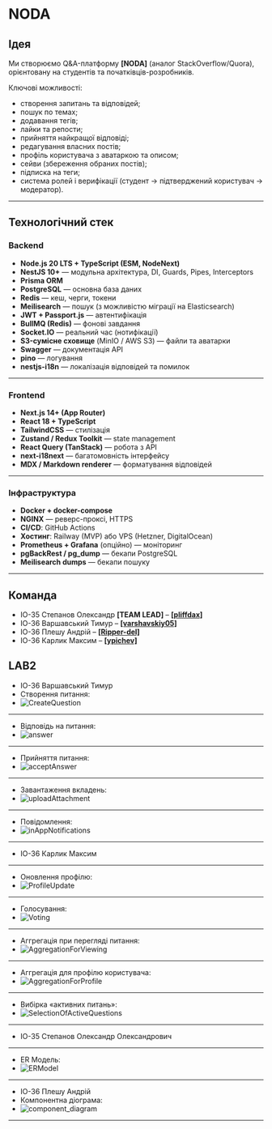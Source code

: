 # NODA

## Ідея

Ми створюємо Q&A-платформу **[NODA]** (аналог StackOverflow/Quora), орієнтовану на студентів та початківців-розробників.

Ключові можливості:

- створення запитань та відповідей;
- пошук по темах;
- додавання тегів;
- лайки та репости;
- прийняття найкращої відповіді;
- редагування власних постів;
- профіль користувача з аватаркою та описом;
- сейви (збереження обраних постів);
- підписка на теги;
- система ролей і верифікації (студент → підтверджений користувач → модератор).

---

## Технологічний стек

### Backend

- **Node.js 20 LTS + TypeScript (ESM, NodeNext)**
- **NestJS 10+** — модульна архітектура, DI, Guards, Pipes, Interceptors
- **Prisma ORM**
- **PostgreSQL** — основна база даних
- **Redis** — кеш, черги, токени
- **Meilisearch** — пошук (з можливістю міграції на Elasticsearch)
- **JWT + Passport.js** — автентифікація
- **BullMQ (Redis)** — фонові завдання
- **Socket.IO** — реальний час (нотифікації)
- **S3-сумісне сховище** (MinIO / AWS S3) — файли та аватарки
- **Swagger** — документація API
- **pino** — логування
- **nestjs-i18n** — локалізація відповідей та помилок

---

### Frontend

- **Next.js 14+ (App Router)**
- **React 18 + TypeScript**
- **TailwindCSS** — стилізація
- **Zustand / Redux Toolkit** — state management
- **React Query (TanStack)** — робота з API
- **next-i18next** — багатомовність інтерфейсу
- **MDX / Markdown renderer** — форматування відповідей

---

### Інфраструктура

- **Docker + docker-compose**
- **NGINX** — реверс-проксі, HTTPS
- **CI/CD**: GitHub Actions
- **Хостинг**: Railway (MVP) або VPS (Hetzner, DigitalOcean)
- **Prometheus + Grafana** (опційно) — моніторинг
- **pgBackRest / pg_dump** — бекапи PostgreSQL
- **Meilisearch dumps** — бекапи пошуку

---

## Команда

- ІО-35 Степанов Олександр **[TEAM LEAD]** – [**[pliffdax]**](https://github.com/pliffdax)
- ІО-36 Варшавський Тимур – [**[varshavskiy05]**](https://github.com/varshavskiy05)
- ІО-36 Плешу Андрій – [**[Ripper-del]**](https://github.com/Ripper-del)
- ІО-36 Карлик Максим – [**[ypichev]**](https://github.com/ypichev)

## LAB2

- ІО-36 Варшавський Тимур
- Створення питання:
- ![CreateQuestion](assets/CreateQuestion.jpg)

---

- Відповідь на питання:
- ![answer](assets/answear.jpg)

---

- Прийняття питання:
- ![acceptAnswer](assets/accpetAnswear.jpg)

---

- Завантаження вкладень:
- ![uploadAttachment](assets/uploadAttachment.jpg)

---

- Повідомлення:
- ![inAppNotifications](assets/uploadAttachment.jpg)

---

- ІО-36 Карлик Максим

---

- Оновлення профілю:
- ![ProfileUpdate](assets/profile_update.jpg)

---

- Голосування:
- ![Voting](assets/voting.jpg)

---

- Аггрегація при перегляді питання:
- ![AggregationForViewing](assets/aggregation_for_viewing.jpg)

---

- Аггрегація для профілю користувача:
- ![AggregationForProfile](assets/aggregation_for_profile.jpg)

---

- Вибірка «активних питань»:
- ![SelectionOfActiveQuestions](assets/selection.jpg)

---

- ІО-35 Степанов Олександр Олександрович

---

- ER Модель:
- ![ERModel](assets/ER.jpg)

---

- ІО-36 Плешу Андрій
- Компонентна діограма:
- ![сomponent_diagram](assets/сomponent_diagram.jpg)

---